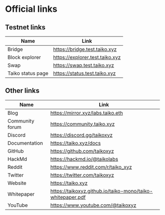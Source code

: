 # Official links

## Testnet links

| Name              | Link                            |
| ----------------- | ------------------------------- |
| Bridge            | https://bridge.test.taiko.xyz   |
| Block explorer    | https://explorer.test.taiko.xyz |
| Swap              | https://swap.test.taiko.xyz     |
| Taiko status page | https://status.test.taiko.xyz   |

## Other links

| Name            | Link                                                       |
| --------------- | ---------------------------------------------------------- |
| Blog            | https://mirror.xyz/labs.taiko.eth                          |
| Community forum | https://community.taiko.xyz                                |
| Discord         | https://discord.gg/taikoxyz                                |
| Documentation   | https://taiko.xyz/docs                                     |
| GitHub          | https://github.com/taikoxyz                                |
| HackMd          | https://hackmd.io/@taikolabs                               |
| Reddit          | https://www.reddit.com/r/taiko_xyz                         |
| Twitter         | https://twitter.com/taikoxyz                               |
| Website         | https://taiko.xyz                                          |
| Whitepaper      | https://taikoxyz.github.io/taiko-mono/taiko-whitepaper.pdf |
| YouTube         | https://www.youtube.com/@taikoxyz                          |

